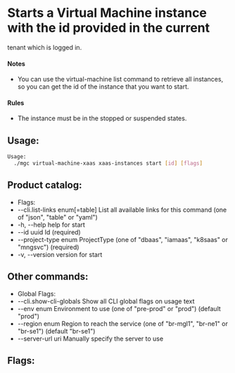 # Starts a Virtual Machine instance with the id provided in the current
tenant which is logged in.
#### Notes
- You can use the virtual-machine list command to retrieve all instances,
so you can get the id of the instance that you want to start.
#### Rules
- The instance must be in the stopped or suspended states.

## Usage:
```bash
Usage:
  ./mgc virtual-machine-xaas xaas-instances start [id] [flags]
```

## Product catalog:
- Flags:
- --cli.list-links enum[=table]   List all available links for this command (one of "json", "table" or "yaml")
- -h, --help                          help for start
- --id uuid                       Id (required)
- --project-type enum             ProjectType (one of "dbaas", "iamaas", "k8saas" or "mngsvc") (required)
- -v, --version                       version for start

## Other commands:
- Global Flags:
- --cli.show-cli-globals   Show all CLI global flags on usage text
- --env enum               Environment to use (one of "pre-prod" or "prod") (default "prod")
- --region enum            Region to reach the service (one of "br-mgl1", "br-ne1" or "br-se1") (default "br-se1")
- --server-url uri         Manually specify the server to use

## Flags:
```bash

```

